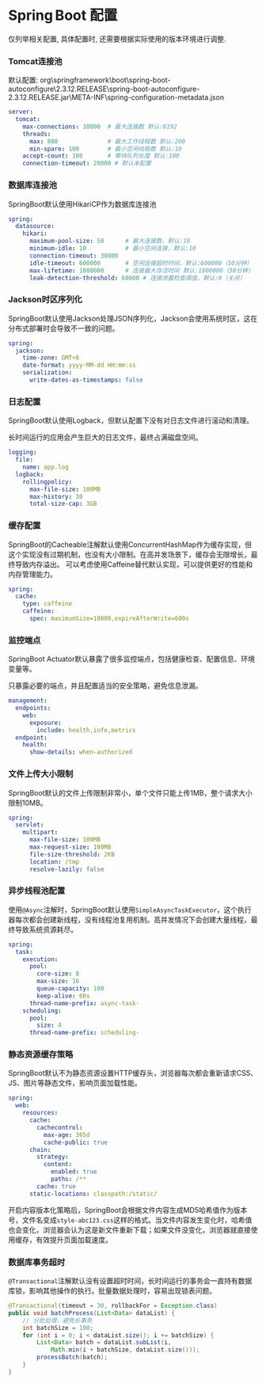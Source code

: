 # Spring Boot 配置

仅列举相关配置, 具体配置时, 还需要根据实际使用的版本环境进行调整.

### Tomcat连接池

默认配置: org\springframework\boot\spring-boot-autoconfigure\2.3.12.RELEASE\spring-boot-autoconfigure-2.3.12.RELEASE.jar\META-INF\spring-configuration-metadata.json

```yaml
server:
  tomcat:
    max-connections: 10000  # 最大连接数 默认:8192
    threads:
      max: 800              # 最大工作线程数 默认:200
      min-spare: 100        # 最小空闲线程数 默认:10
    accept-count: 100       # 等待队列长度 默认:100
    connection-timeout: 20000 # 默认未配置
```

### 数据库连接池

SpringBoot默认使用HikariCP作为数据库连接池

```yaml
spring:
  datasource:
    hikari:
      maximum-pool-size: 50      # 最大连接数，默认:10
      minimum-idle: 10           # 最小空闲连接，默认:10
      connection-timeout: 30000
      idle-timeout: 600000       # 空闲连接超时时间，默认:600000（10分钟）
      max-lifetime: 1800000      # 连接最大存活时间 默认:1800000（30分钟）
      leak-detection-threshold: 60000 # 连接泄露检查阈值，默认:0（关闭）
```

### Jackson时区序列化

SpringBoot默认使用Jackson处理JSON序列化，Jackson会使用系统时区，这在分布式部署时会导致不一致的问题。

```yaml
spring:
  jackson:
    time-zone: GMT+8
    date-format: yyyy-MM-dd HH:mm:ss
    serialization:
      write-dates-as-timestamps: false
```

### 日志配置

SpringBoot默认使用Logback，但默认配置下没有对日志文件进行滚动和清理。

长时间运行的应用会产生巨大的日志文件，最终占满磁盘空间。

```yaml
logging:
  file:
    name: app.log
  logback:
    rollingpolicy:
      max-file-size: 100MB
      max-history: 30
      total-size-cap: 3GB
```

### 缓存配置

SpringBoot的Cacheable注解默认使用ConcurrentHashMap作为缓存实现，但这个实现没有过期机制，也没有大小限制。在高并发场景下，缓存会无限增长，最终导致内存溢出。
可以考虑使用Caffeine替代默认实现，可以提供更好的性能和内存管理能力。

```yaml
spring:
  cache:
    type: caffeine
    caffeine:
      spec: maximumSize=10000,expireAfterWrite=600s
```

### 监控端点

SpringBoot Actuator默认暴露了很多监控端点，包括健康检查、配置信息、环境变量等。

只暴露必要的端点，并且配置适当的安全策略，避免信息泄漏。

```yaml
management:
  endpoints:
    web:
      exposure:
        include: health,info,metrics
  endpoint:
    health:
      show-details: when-authorized
```


### 文件上传大小限制

SpringBoot默认的文件上传限制非常小，单个文件只能上传1MB，整个请求大小限制10MB。

```yaml
spring:
  servlet:
    multipart:
      max-file-size: 100MB
      max-request-size: 100MB
      file-size-threshold: 2KB
      location: /tmp
      resolve-lazily: false
```

### 异步线程池配置

使用`@Async`注解时，SpringBoot默认使用`SimpleAsyncTaskExecutor`，这个执行器每次都会创建新线程，没有线程池复用机制。高并发情况下会创建大量线程，最终导致系统资源耗尽。

```yaml
spring:
  task:
    execution:
      pool:
        core-size: 8
        max-size: 16
        queue-capacity: 100
        keep-alive: 60s
      thread-name-prefix: async-task-
    scheduling:
      pool:
        size: 4
      thread-name-prefix: scheduling-
```

### 静态资源缓存策略

SpringBoot默认不为静态资源设置HTTP缓存头，浏览器每次都会重新请求CSS、JS、图片等静态文件，影响页面加载性能。

```yaml
spring:
  web:
    resources:
      cache:
        cachecontrol:
          max-age: 365d
          cache-public: true
      chain:
        strategy:
          content:
            enabled: true
            paths: /**
        cache: true
      static-locations: classpath:/static/
```

开启内容版本化策略后，SpringBoot会根据文件内容生成MD5哈希值作为版本号，文件名变成`style-abc123.css`这样的格式。当文件内容发生变化时，哈希值也会变化，浏览器会认为这是新文件重新下载；如果文件没变化，浏览器就直接使用缓存，有效提升页面加载速度。

### 数据库事务超时

`@Transactional`注解默认没有设置超时时间，长时间运行的事务会一直持有数据库锁，影响其他操作的执行。批量数据处理时，容易出现锁表问题。

```java
@Transactional(timeout = 30, rollbackFor = Exception.class)
public void batchProcess(List<Data> dataList) {
    // 分批处理，避免长事务
    int batchSize = 100;
    for (int i = 0; i < dataList.size(); i += batchSize) {
        List<Data> batch = dataList.subList(i,
            Math.min(i + batchSize, dataList.size()));
        processBatch(batch);
    }
}
```
